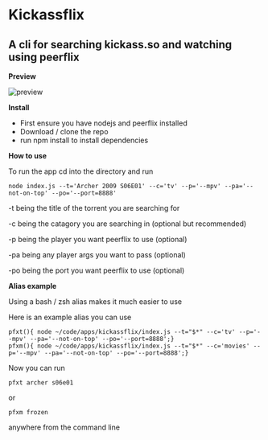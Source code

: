Kickassflix
==============

A cli for searching kickass.so and watching using peerflix
--------------

**Preview**

![preview](https://i.imgur.com/3PdB39U.gif)

**Install**

*   First ensure you have nodejs and peerflix installed
*   Download / clone the repo
*   run npm install to install dependencies

**How to use**

To run the app cd into the directory and run

```
node index.js --t='Archer 2009 S06E01' --c='tv' --p='--mpv' --pa='--not-on-top' --po='--port=8888'

```
-t being the title of the torrent you are searching for

-c being the catagory you are searching in (optional but recommended)

-p being the player you want peerflix to use (optional)

-pa being any player args you want to pass (optional)

-po being the port you want peerflix to use (optional)

**Alias example**

Using a bash / zsh alias makes it much easier to use

Here is an example alias you can use

```
pfxt(){ node ~/code/apps/kickassflix/index.js --t="$*" --c='tv' --p='--mpv' --pa='--not-on-top' --po='--port=8888';}
pfxm(){ node ~/code/apps/kickassflix/index.js --t="$*" --c='movies' --p='--mpv' --pa='--not-on-top' --po='--port=8888';}
```

Now you can run

```
pfxt archer s06e01
```

or
```
pfxm frozen
```

anywhere from the command line
